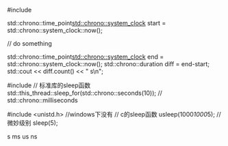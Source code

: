 #include <chrono>

std::chrono::time_point<std::chrono::system_clock> start = std::chrono::system_clock::now();

// do something

std::chrono::time_point<std::chrono::system_clock> end = std::chrono::system_clock::now();
std::chrono::duration<double> diff = end-start;
std::cout << diff.count() << " s\n";


#include <thread>
// 标准库的sleep函数
std::this_thread::sleep_for(std::chrono::seconds(10));  // std::chrono::milliseconds



#include <unistd.h> //windows下没有
// c的sleep函数
usleep(1000*1000*5); //微妙级别
sleep(5);

s ms us ns